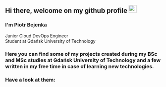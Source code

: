 ## Hi there, welcome on my github profile <!--👋--> <img src="https://raw.githubusercontent.com/MartinHeinz/MartinHeinz/master/wave.gif" width="25px">

### I'm Piotr Bejenka

Junior Cloud DevOps Engineer 
</br>
Student at Gdańsk University of Technology

### Here you can find some of my projects created during my BSc and MSc studies at Gdańsk University of Technology and a few written in my free time in case of learning new technologies.
<!-- ### Most important for me are:
- CPP: 
  -  https://github.com/PiotrBejenka/Snake  - https://github.com/PiotrBejenka/Files_Processing - my first projects written during first semester of studies. Gave me a lot of fun, satisfaction and made me passionate into programming.
- Engineering Project -> CPP, WinForms, OpenCV, Python, RPi:
  - https://github.com/PiotrBejenka/Base_Computer_Software
  - https://github.com/PiotrBejenka/On-board_Computer_Software
- Micropython & RPi Pico:
  - https://github.com/PiotrBejenka/Remote_Control <!-- - the project prepared as a final project at Embedded System Development subject. Contains wireless comunication beetwen 2 microcontollers (RPi Pico's) -->
<!-- - Sample of another languages: -->
<!-- - Matlab:
  -  https://github.com/PiotrBejenka/Radial_Network -->
### Have a look at them:
<!-- ### Have a look at my repos: -->

<!--
**PiotrBejenka/PiotrBejenka** is a ✨ _special_ ✨ repository because its `README.md` (this file) appears on your GitHub profile.

Here are some ideas to get you started:

- 🔭 I’m currently working on ...
- 🌱 I’m currently learning ...
- 👯 I’m looking to collaborate on ...
- 🤔 I’m looking for help with ...
- 💬 Ask me about ...
- 📫 How to reach me: ...
- 😄 Pronouns: ...
- ⚡ Fun fact: ...
-->
